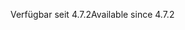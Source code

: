 <span data-ttu-id="ad803-101">Verfügbar seit 4.7.2</span><span class="sxs-lookup"><span data-stu-id="ad803-101">Available since 4.7.2</span></span>